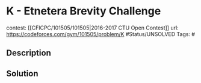 # K - Etnetera Brevity Challenge

contest: [[CFICPC/101505/101505|2016-2017 CTU Open Contest]]
url: https://codeforces.com/gym/101505/problem/K
#Status/UNSOLVED
Tags: #

## Description

## Solution

